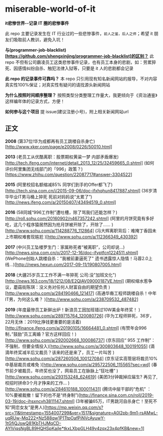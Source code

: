 # miserable-world-of-it
**it悲惨世界--记录 IT 圈的悲惨事件**

此 repo 主要记录发生在 IT 行业过的一些悲惨事件，`前人之鉴，后人之师`；希望 it 朋友们吸取前人教训，避免入坑！

**与(programmer-job-blacklist)[https://github.com/shengxinjing/programmer-job-blacklist]的区别？**
此 repo 不但有公司霸凌员工这类悲惨事件记录，也有员工本身的悲剧，如：劳累猝死、因感情纠纷自杀、触犯法律入狱等，只要是 it 人的悲剧都会记录

**此 repo 的记录事件可靠吗？**
本 repo 只引用现有知名新闻网站的报导，不对内容真实性100%保证；对真实性有疑问的请找源头新闻网站

**为什么按照时间顺序整理？**
按照类型分类整理工作量大，我更倾向于《资治通鉴》这样编年体的记录方式，方便！

**如何参与这个项目**
提 issue(建议注册小号)，附上相关新闻网站url

## 正文
**2008**
(第37位!华为成都再有员工跳楼自杀身亡)[http://www.xker.com/page/e2008/0226/50010.html]

**2013**
 (老员工从优酷离职：股票期权黄粱一梦 内部矛盾爆发)[http://tech.ifeng.com/internet/detail_2013_12/25/32459665_0.shtml]
 (如何评价阿里集团无线部门的「996」政策？)[https://www.zhihu.com/question/22087717#answer-3304522]

**2015**
(阿里校招名额缩减85% 同学们到手的Offer都飞了)[http://tech.sina.com.cn/i/2015-09-06/doc-ifxhqhun8417887.shtml]
(36岁清华毕业IT男马桶上猝死 死前对妈妈说“太累了”)[http://news.ifeng.com/a/20150407/43494519_0.shtml]

**2016**
(58同城“996工作制”遭吐槽，除了骂我们还能怎样？)[http://roll.sohu.com/20160902/n467357242.shtml]
(阿里的月饼究竟有多好吃，这几个程序猿居然因为抢月饼被开除了，开除了…… )[http://www.sohu.com/a/114288776_112864]
(冯大辉离职背后：难掩丁香园未上市期权难套现尴尬 )[http://www.sohu.com/a/112366349_430392]

**2017**
(中兴员工坠楼罗生门：家属称死者“被离职”，公司却说…)[http://news.sina.com.cn/o/2017-12-16/doc-ifyptfcn1224511.shtml]
(WePhone创始人跳楼自杀："我被前妻逼死了" 遗书透露惊人隐情！马蓉2.0上线…)[http://news.hexun.com/2017-09-11/190807005.html]

**2018**
(大疆25岁员工工作不满一年猝死 公司:没"加班文化")[http://news.163.com/18/1212/08/E2QIAV09000187VE.html]
(期权缩水惹争议，蘑菇街陈琪：没义务对任何人财富自由的期望负责 )[http://www.sohu.com/a/284190466_121417]
(高通华裔工程师跳楼自杀！中年IT男，为何这么难？ )[http://www.sohu.com/a/238709532_487482]

**2019**
(年度最惨员工新鲜出炉！新浪员工因加班错过10W美金年终奖！ )[http://www.sohu.com/a/289715764_120080726]
(华为工程师猝死，36岁，22月无休：2019比挣钱更重要的是活着)[http://finance.ifeng.com/a/20190105/16664481_0.shtml]
(有赞年会996制，”鼓励”员工离婚？官方这样回应！)[http://www.sohu.com/a/292002668_100086737]
(京东回应“ 955 工作制”：不强制，但要全情投入)[http://www.sohu.com/a/300803648_100191055]
(滴滴年终奖减半后又裁员？该来的还是来了，员工一片叫苦 )[http://www.sohu.com/a/287260506_100127084]
(京东证实高管层将裁员10% 中基层裁员或难免 )[http://www.sohu.com/a/295722506_115565?sec=wd]
(春节前夕被裁员，年终奖也没了，网易员工在脉脉上“狂吐槽” )[http://www.sohu.com/a/293153248_624619]
(美团3分钟裁掉应届生? 再见了, 校招时拼命3个月才挣来的工作... )[http://www.sohu.com/a/284610188_100011431]
(腾讯中层干部的“危机” ：10%要被裁撤！留下的也不是“终身制”)[http://finance.sina.com.cn/roll/2019-03-19/doc-ihsxncvh3811147.shtml]
(3年被骗65万，IT男跳河自杀身亡！至死不知“网恋女友”是男人)[https://mp.weixin.qq.com/s?src=11&timestamp=1554007299&ver=1517&signature=A0l2pb-9m1-rsAMwL-uqRUw-Mq222*Nz588qw1P1TtpOafPiNVcAyuwY-1tGfjQJswQ81KbTHJMqCD-AYlVjqsNgBL89HQHSpKajIe*tkxLXbpGLH49v4zqx23x4pfKB&new=1]
